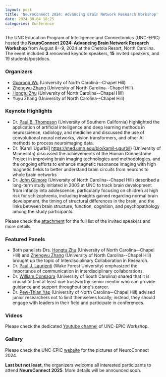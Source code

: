 ```yaml
---
layout: post
title: 'NeuroConnect 2024: Advancing Brain Network Research Workshop'
date: 2024-09-04 18:25 
categories: Conference
---
```


The UNC Education Program of Intelligence and Connectomics (UNC-EPIC) hosted the **NeuroConnect 2024: Advancing Brain Network Research Workshop** from August 8--9, 2024 at the Chetola Resort, North Carolina.
The event included **3** renowned keynote speakers, **15** invited speakers, and 19 students/postdocs.

### Organizers

- [Guorong Wu](https://www.med.unc.edu/psych/directory/guorong-wu/) (University of North Carolina--Chapel Hill)
- [Zhengwu Zhang](https://zhengwu.github.io/) (University of North Carolina--Chapel Hill)
- [Hongtu Zhu](https://sph.unc.edu/adv_profile/hongtu-zhu-phd/) (University of North Carolina--Chapel Hill)
- Yuyu Zhang (University of North Carolina--Chapel Hill)

### Keynote Highlights

- Dr. [Paul B. Thompson](https://keck.usc.edu/faculty-search/paul-m-thompson/) (University of Southern California) highlighted the application of artificial intelligence and deep learning methods in neuroscience, radiology, and medicine and discussed the use of convolutional neural networks, vision transformers, and other AI methods to process neuroimaging data.
- Dr. [Kamil Ugurbil] https://med.umn.edu/bio/kamil-ugurbil) (University of Minnesota) discussed the achievements of the Human Connectome Project in improving brain imaging technologies and methodologies, and the ongoing efforts to enhance magnetic resonance imaging with high magnetic fields to better understand brain circuits from neurons to whole brain networks
- Dr. [John Gilmore](https://www.med.unc.edu/psych/directory/john-gilmore/) (University of North Carolina--Chapel Hill) described a long-term study initiated in 2003 at UNC to track brain development from infancy into adolescence, particularly focusing on children at high risk for schizophrenia, including insights gained regarding normal brain development, the timing of structural differences in the brain, and the links between brain structure, function, cognition, and psychopathology among the study participants.

Please check the [attachment](https://www.statsinimaging.org/assets/UNC-EPIC_Workshop_Article_Final.docx) for the full list of the invited speakers and more details.

### Featured Panels

- Both panelists Drs. [Hongtu Zhu](https://sph.unc.edu/adv_profile/hongtu-zhu-phd/) (University of North Carolina--Chapel Hill) and [Zhengwu Zhang](https://zhengwu.github.io/) (University of North Carolina--Chapel Hill) brought up the topic of Interdisciplinary Collaboration in Research. 
- Dr. [Paul J. Laurienti](https://school.wakehealth.edu/faculty/l/paul-j-laurienti) (Wake Forest University) emphasized the importance of communication in interdisciplinary collaborations.
- Dr. [William Consagra](https://sc.edu/study/colleges_schools/artsandsciences/statistics/our_people/directory/consagra_william.php) (University of South Carolina) shared that it is crucial to find at least one trustworthy senior mentor who can provide guidance and support throughout one's career.
- Dr. [Pew-Thian Yap](https://www.med.unc.edu/radiology/people/pew-thian-yap/) (University of North Carolina--Chapel Hill) advised junior researchers not to limit themselves locally; instead, they should engage with leaders in their field and participate in conferences.

### Videos

Please check the dedicated [Youtube channel](https://www.youtube.com/playlist?list=PL6rcSoHQ8t-PQwqOu3nGksTcrJeRjWwo) of UNC-EPIC Workshop.

### Gallary

Please check the UNC-EPIC [website](https://www.unc-epic.org/) for the pictures of NeuroConnect 2024.

**Last but not least**, the organizers welcome all interested participants to attend **NeuroConnect 2025**. More details will be announced soon.